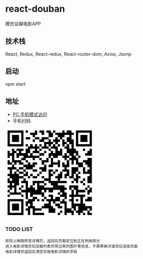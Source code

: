 # react-douban
模仿豆瓣电影APP

## 技术栈
React, Redux, React-redux, React-router-dom, Axios, Jsonp

## 启动
npm start

## 地址

* [PC 手机模式访问](http://tibaiwan.github.io/react-douban)
* 手机扫码  
<img src="./doc-img/qrCode.png" >

### TODO LIST
    即将上映跳转至详情页，返回后页面定位到正在热映部分
    进入电影详情页后加载列表页带过来的图片等信息，不需等再次请求后渲染页面
    电影详情页返回后清空存放电影详情的字段

